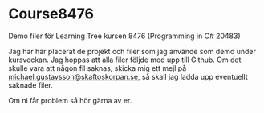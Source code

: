 # Course8476
Demo filer för Learning Tree kursen 8476 (Programming in C# 20483)

Jag har här placerat de projekt och filer som jag använde som demo under kursveckan.
Jag hoppas att alla filer följde med upp till Github. Om det skulle vara att någon fil
saknas, skicka mig ett mejl på michael.gustavsson@skaftoskorpan.se, så skall jag ladda upp eventuellt
saknade filer.

Om ni får problem så hör gärna av er.
